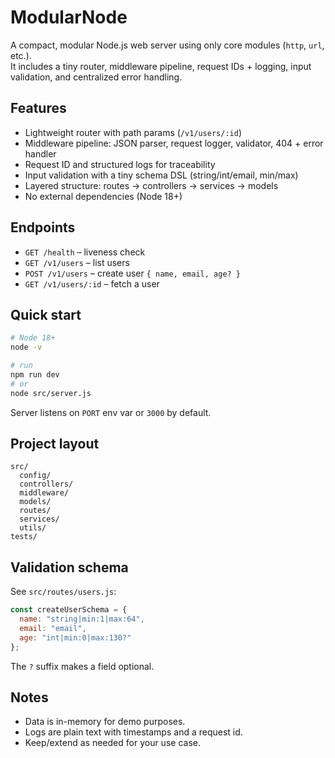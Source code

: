 # ModularNode

A compact, modular Node.js web server using only core modules (`http`, `url`, etc.).  
It includes a tiny router, middleware pipeline, request IDs + logging, input validation, and centralized error handling.

## Features
- Lightweight router with path params (`/v1/users/:id`)
- Middleware pipeline: JSON parser, request logger, validator, 404 + error handler
- Request ID and structured logs for traceability
- Input validation with a tiny schema DSL (string/int/email, min/max)
- Layered structure: routes → controllers → services → models
- No external dependencies (Node 18+)

## Endpoints
- `GET /health` – liveness check
- `GET /v1/users` – list users
- `POST /v1/users` – create user `{ name, email, age? }`
- `GET /v1/users/:id` – fetch a user

## Quick start
```bash
# Node 18+
node -v

# run
npm run dev
# or
node src/server.js
```

Server listens on `PORT` env var or `3000` by default.

## Project layout
```
src/
  config/
  controllers/
  middleware/
  models/
  routes/
  services/
  utils/
tests/
```

## Validation schema
See `src/routes/users.js`:
```js
const createUserSchema = {
  name: "string|min:1|max:64",
  email: "email",
  age: "int|min:0|max:130?"
};
```
The `?` suffix makes a field optional.

## Notes
- Data is in-memory for demo purposes.
- Logs are plain text with timestamps and a request id.
- Keep/extend as needed for your use case.